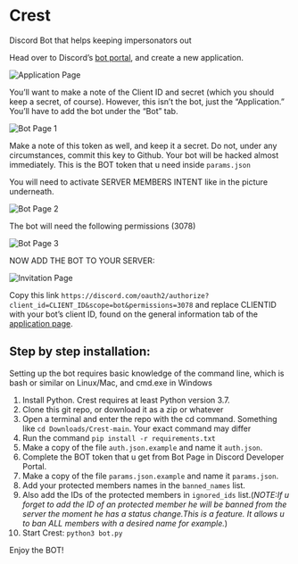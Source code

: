 # Crest
Discord Bot that helps keeping impersonators out

Head over to Discord’s [bot portal](https://discordapp.com/developers/applications/), and create a new application.

![Application Page](../assets/001_app.png)

You’ll want to make a note of the Client ID and secret (which you should keep a secret, of course).
However, this isn’t the bot, just the “Application.” You’ll have to add the bot under the “Bot” tab.

![Bot Page 1](../assets/002_bot1.png?raw=true)

Make a note of this token as well, and keep it a secret. Do not, under any circumstances, commit this key to Github.
Your bot will be hacked almost immediately. This is the BOT token that u need inside `params.json`

You will need to activate SERVER MEMBERS INTENT like in the picture underneath.

![Bot Page 2](../assets/003_bot2.png?raw=true)

The bot will need the following permissions (3078)

![Bot Page 3](../assets/004_bot3.png?raw=true)

NOW ADD THE BOT TO YOUR SERVER:

![Invitation Page](../assets/005_invitation_page.png?raw=true)

Copy this link `https://discord.com/oauth2/authorize?client_id=CLIENT_ID&scope=bot&permissions=3078` and replace CLIENTID
with your bot’s client ID, found on the general information tab of the [application page](https://discordapp.com/developers/applications/).


## Step by step installation:
Setting up the bot requires basic knowledge of the command line, which is bash or similar on Linux/Mac, and cmd.exe in Windows

1. Install Python. Crest requires at least Python version 3.7.
2. Clone this git repo, or download it as a zip or whatever
3. Open a terminal and enter the repo with the cd command. Something like `cd Downloads/Crest-main`. Your exact command may differ
4. Run the command `pip install -r requirements.txt`
5. Make a copy of the file `auth.json.example` and name it `auth.json`.
6. Complete the BOT token that u get from Bot Page in Discord Developer Portal.
7. Make a copy of the file `params.json.example` and name it `params.json`.
8. Add your protected members names in the `banned_names` list.
9. Also add the IDs of the protected members in `ignored_ids` list.(*NOTE:If u forget to add the ID of an protected member he will be banned from the server the moment he has a status change.This is a feature. It allows u to ban ALL members with a desired name for example.*)
10. Start Crest: `python3 bot.py`


Enjoy the BOT!
